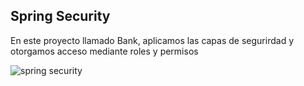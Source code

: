 
## Spring Security
En este proyecto llamado Bank, aplicamos las capas de segurirdad y otorgamos acceso mediante roles y permisos

![spring security](https://github.com/user-attachments/assets/522bcf3c-a035-49b1-bce4-a66be2cd024b)
